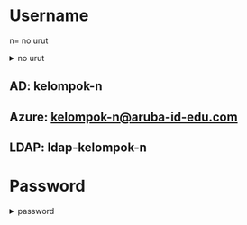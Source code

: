 # Username

n= no urut

<details close>
  <summary>no urut</summary>
  
</details>


## AD: kelompok-n

## Azure: kelompok-n@aruba-id-edu.com

## LDAP: ldap-kelompok-n

# Password

<details close>
  <summary>password</summary>
  aruba123-n
</details>

